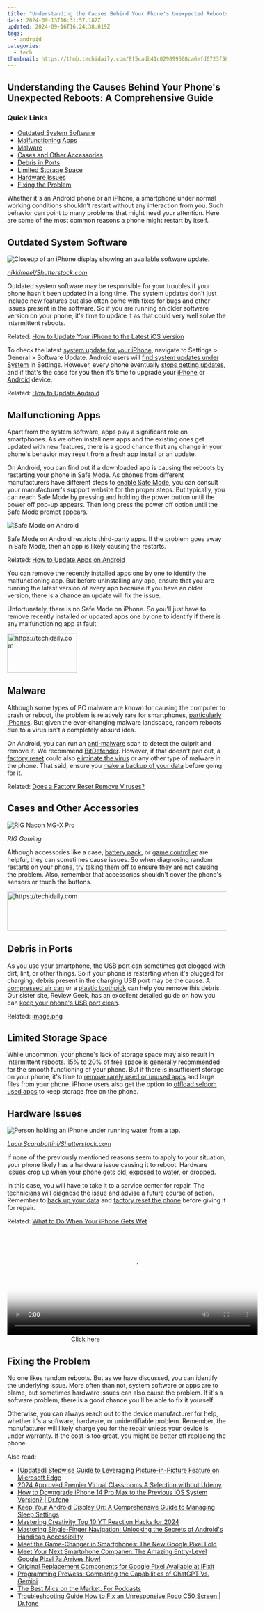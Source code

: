 ```yaml
---
title: "Understanding the Causes Behind Your Phone's Unexpected Reboots: A Comprehensive Guide"
date: 2024-09-13T16:31:57.182Z
updated: 2024-09-16T16:24:38.019Z
tags:
  - android
categories:
  - tech
thumbnail: https://thmb.techidaily.com/8f5cadb41c029899508ca6efd6723f50f45c76c5999800100c8f4f1fd518b7be.jpg
---
```


## Understanding the Causes Behind Your Phone's Unexpected Reboots: A Comprehensive Guide

### Quick Links

* [Outdated System Software](https://screen-video-capture.techidaily.com/new-enhancing-professionalism-blurring-teambackgrounds-effectively/)
* [Malfunctioning Apps](https://tech-revival.techidaily.com/crafting-intelligent-discourse-with-custom-gpt-call-outs-a-guide-for-enthusiasts/)
* [Malware](https://twitter-videos.techidaily.com/whatsapp-transfers-broadcasting-twitter-videos-with-ease/)
* [Cases and Other Accessories](https://fox-that.techidaily.com/troubleshooting-iphone-gps-issues-solutions-for-when-location-services-fail/)
* [Debris in Ports](https://some-knowledge.techidaily.com/new-exploring-top-users-on-snapchat/)
* [Limited Storage Space](https://extra-support.techidaily.com/2024-approved-mastering-gopro-fixing-fish-eye-effects-in-video/)
* [Hardware Issues](https://fox-glue.techidaily.com/new-2024-approved-the-ultimate-hdr-tutorial-for-exceptional-portraits/)
* [Fixing the Problem](https://instagram-clips.techidaily.com/updated-dizzy-with-design-mastering-upside-down-imagery-for-2024/)

 Whether it's an Android phone or an iPhone, a smartphone under normal working conditions shouldn't restart without any interaction from you. Such behavior can point to many problems that might need your attention. Here are some of the most common reasons a phone might restart by itself.

##  Outdated System Software

![Closeup of an iPhone display showing an available software update.](https://static1.howtogeekimages.com/wordpress/wp-content/uploads/2022/06/iphone-software-update.jpg) 

_[nikkimeel/Shutterstock.com](https://www.shutterstock.com/image-photo/rostovondon-russia-august-1-2019-iphone-1467902834)_

 Outdated system software may be responsible for your troubles if your phone hasn't been updated in a long time. The system updates don't just include new features but also often come with fixes for bugs and other issues present in the software. So if you are running an older software version on your phone, it's time to update it as that could very well solve the intermittent reboots.

Related: [How to Update Your iPhone to the Latest iOS Version](https://screen-video-capture.techidaily.com/updated-in-2024-premium-webcam-guide-5-best-options-with-mic-integration/) 

 To check the latest [system update for your iPhone](https://screen-video-capture.techidaily.com/updated-in-2024-premium-webcam-guide-5-best-options-with-mic-integration/), navigate to Settings > General > Software Update. Android users will [find system updates under System](https://sim-unlock.techidaily.com/in-2024-how-to-unlock-sim-cards-of-nubia-without-puk-codes-by-drfone-android/) in Settings. However, every phone eventually [stops getting updates](https://vp-tips.techidaily.com/updated-in-2024-pinnacle-audio-dramatic-works/), and if that's the case for you then it's time to upgrade your [iPhone](https://review-topics.techidaily.com/play-mkv-movies-on-moto-g24-is-it-possible-by-aiseesoft-video-converter-play-mkv-on-android/) or [Android](https://twitter-videos.techidaily.com/hot-takes-highlight-twitters-trending-topics-for-2024/) device.

Related: [How to Update Android](https://sim-unlock.techidaily.com/in-2024-how-to-unlock-sim-cards-of-nubia-without-puk-codes-by-drfone-android/) 

##  Malfunctioning Apps

 Apart from the system software, apps play a significant role on smartphones. As we often install new apps and the existing ones get updated with new features, there is a good chance that any change in your phone's behavior may result from a fresh app install or an update.

 On Android, you can find out if a downloaded app is causing the reboots by restarting your phone in Safe Mode. As phones from different manufacturers have different steps to [enable Safe Mode](https://snapchat-videos.techidaily.com/new-in-2024-crafting-visual-magic-the-essentials-of-snapchat-photo-editing/), you can consult your manufacturer's support website for the proper steps. But typically, you can reach Safe Mode by pressing and holding the power button until the power off pop-up appears. Then long press the power off option until the Safe Mode prompt appears.

![Safe Mode on Android](https://static1.howtogeekimages.com/wordpress/wp-content/uploads/2022/09/safe_mode_android.png) 

 Safe Mode on Android restricts third-party apps. If the problem goes away in Safe Mode, then an app is likely causing the restarts.

Related: [How to Update Apps on Android](https://android-pokemon-go.techidaily.com/in-2024-here-are-some-reliable-ways-to-get-pokemon-go-friend-codes-for-meizu-21-pro-drfone-by-drfone-virtual-android/) 

 You can remove the recently installed apps one by one to identify the malfunctioning app. But before uninstalling any app, ensure that you are running the latest version of every app because if you have an older version, there is a chance an update will fix the issue.

 Unfortunately, there is no Safe Mode on iPhone. So you'll just have to remove recently installed or updated apps one by one to identify if there is any malfunctioning app at fault.

<!-- affiliate ads begin -->
<a href="https://aligracehair.sjv.io/c/5597632/2135396/19272" target="_top" id="2135396">
  <img src="//a.impactradius-go.com/display-ad/19272-2135396" border="0" alt="https://techidaily.com" width="160" height="90"/>
</a>
<img height="0" width="0" src="https://aligracehair.sjv.io/i/5597632/2135396/19272" style="position:absolute;visibility:hidden;" border="0" />
<!-- affiliate ads end -->

##  Malware

 Although some types of PC malware are known for causing the computer to crash or reboot, the problem is relatively rare for smartphones, [particularly iPhones](https://instagram-video-files.techidaily.com/updated-in-2024-mastering-multimedia-content-putting-photos-together-on-insta-story/). But given the ever-changing malware landscape, random reboots due to a virus isn't a completely absurd idea.

 On Android, you can run an [anti-malware](https://facebook-video-recording.techidaily.com/in-2024-access-high-res-fb-media-files/) scan to detect the culprit and remove it. We recommend [BitDefender](https://www.anrdoezrs.net/links/3607085/type/dlg/sid/UUhtgUeUpU204435/https://play.google.com/store/apps/details?id=com.bitdefender.security&hl=en%5FUS&gl=US). However, if that doesn't pan out, a [factory reset](https://some-guidance.techidaily.com/new-understanding-imovie-video-trimming/) could also [eliminate the virus](https://unlock-android.techidaily.com/in-2024-a-complete-guide-to-oem-unlocking-on-itel-s23-by-drfone-android/) or any other type of malware in the phone. That said, ensure you [make a backup of your data](https://youtube-help.techidaily.com/in-2024-master-your-stream-utilizing-youtubes-av1-technology/) before going for it.

Related: [Does a Factory Reset Remove Viruses?](https://unlock-android.techidaily.com/in-2024-a-complete-guide-to-oem-unlocking-on-itel-s23-by-drfone-android/) 

##  Cases and Other Accessories

![RIG Nacon MG-X Pro](https://static1.howtogeekimages.com/wordpress/wp-content/uploads/2022/09/rig-nacon-mg-x-pro.jpg) 

_RIG Gaming_

 Although accessories like a case, [battery pack](https://change-location.techidaily.com/how-to-fix-error-495-while-downloadupdating-android-apps-on-motorola-moto-g13-drfone-by-drfone-fix-android-problems-fix-android-problems/), or [game controller](https://digital-screen-recording.techidaily.com/new-in-2024-apple-devices-enthusiasts-guide-to-top-voice-recorders/) are helpful, they can sometimes cause issues. So when diagnosing random restarts on your phone, try taking them off to ensure they are not causing the problem. Also, remember that accessories shouldn't cover the phone's sensors or touch the buttons.

<!-- affiliate ads begin -->
<a href="https://bluettius.sjv.io/c/5597632/2139119/17108" target="_top" id="2139119">
  <img src="//a.impactradius-go.com/display-ad/17108-2139119" border="0" alt="https://techidaily.com" width="728" height="90"/>
</a>
<img height="0" width="0" src="https://bluettius.sjv.io/i/5597632/2139119/17108" style="position:absolute;visibility:hidden;" border="0" />
<!-- affiliate ads end -->

##  Debris in Ports

 As you use your smartphone, the USB port can sometimes get clogged with dirt, lint, or other things. So if your phone is restarting when it's plugged for charging, debris present in the charging USB port may be the cause. A [compressed air can](https://www.amazon.com/Falcon-Compressed-Disposable-Cleaning-DPSJB/dp/B0000AE67M/?tag=htg-v2-3nh2or3-20&ascsubtag=UUhtgUeUpU204435&asc%5Frefurl=https%3A%2F%2Fwww.howtogeek.com%2F833151%2Fwhy-does-my-phone-keep-randomly-restarting%2F&asc%5Fcampaign=Short-Term) or a [plastic toothpick](https://www.amazon.com/Creative-Converting-Picks-Party-Assorted/dp/B001BDGE00/?tag=htg-v2-3nh2or3-20&ascsubtag=UUhtgUeUpU204435&asc%5Frefurl=https%3A%2F%2Fwww.howtogeek.com%2F833151%2Fwhy-does-my-phone-keep-randomly-restarting%2F&asc%5Fcampaign=Short-Term) can help you remove this debris. Our sister site, Review Geek, has an excellent detailed guide on how you can [keep your phone's USB port clean](https://www.reviewgeek.com/107181/why-you-should-regularly-clean-your-phones-usb-c-port-and-how-to-do-it/).

Related: [image.png](https://www.reviewgeek.com/107181/why-you-should-regularly-clean-your-phones-usb-c-port-and-how-to-do-it/) 

##  Limited Storage Space

 While uncommon, your phone's lack of storage space may also result in intermittent reboots. 15% to 20% of free space is generally recommended for the smooth functioning of your phone. But if there is insufficient storage on your phone, it's time to [remove rarely used or unused apps](https://howto.techidaily.com/9-solutions-to-fix-honor-x50-gt-system-crash-issue-drfone-by-drfone-fix-android-problems-fix-android-problems/) and large files from your phone. iPhone users also get the option to [offload seldom used apps](https://activate-lock.techidaily.com/in-2024-bypass-activation-lock-from-apple-iphone-15-pro-4-easy-ways-by-drfone-ios/) to keep storage free on the phone.

##  Hardware Issues

![Person holding an iPhone under running water from a tap.](https://static1.howtogeekimages.com/wordpress/wp-content/uploads/2022/07/rinse-iphone-tap-water-sink.jpg) 

_[Luca Scarabottini/Shutterstock.com](https://www.shutterstock.com/image-photo/new-york-usa-22-september-2016-545012869)_

 If none of the previously mentioned reasons seem to apply to your situation, your phone likely has a hardware issue causing it to reboot. Hardware issues crop up when your phone gets old, [exposed to water](https://blog-min.techidaily.com/5-ways-to-move-contacts-from-realme-12-proplus-5g-to-iphone-131415-drfone-by-drfone-transfer-from-android-transfer-from-android/), or dropped.

 In this case, you will have to take it to a service center for repair. The technicians will diagnose the issue and advise a future course of action. Remember to [back up your data](https://location-fake.techidaily.com/a-detailed-guide-on-faking-your-location-in-mozilla-firefox-on-motorola-moto-g73-5g-drfone-by-drfone-virtual-android/) and [factory reset the phone](https://facebook-video-content.techidaily.com/group-gallery-video-extractor/) before giving it for repair.

Related: [What to Do When Your iPhone Gets Wet](https://extra-hints.techidaily.com/new-a-step-by-step-framework-for-iconic-podcast-visuals/) 

<!-- affiliate ads begin -->
<span id="1983475">
					<video width="576" height="240" style="cursor:pointer"
           poster="//a.impactradius-go.com/display-clicktoplayimage/1983475.png"
           onclick="if(!this.playClicked){this.play();this.setAttribute('controls',true);this.playClicked=true;}">
	   <source src="//a.impactradius-go.com/display-ad/22993-1983475">
	   <img src="//a.impactradius-go.com/display-clicktoplayimage/1983475.png" style="border: none; height: 100%; width: 100%; object-fit: contain">
	</video>
	<div style="width:360px;text-align:center"><a href="javascript:window.open(decodeURIComponent('https%3A%2F%2Fhomestyler.sjv.io%2Fc%2F5597632%2F1983475%2F22993'), '_blank');void(0);">Click here</a></div>
</span>
<img height="0" width="0" src="https://imp.pxf.io/i/5597632/1983475/22993" style="position:absolute;visibility:hidden;" border="0" />
<!-- affiliate ads end -->

##  Fixing the Problem

 No one likes random reboots. But as we have discussed, you can identify the underlying issue. More often than not, system software or apps are to blame, but sometimes hardware issues can also cause the problem. If it's a software problem, there is a good chance you'll be able to fix it yourself.

 Otherwise, you can always reach out to the device manufacturer for help, whether it's a software, hardware, or unidentifiable problem. Remember, the manufacturer will likely charge you for the repair unless your device is under warranty. If the cost is too great, you might be better off replacing the phone.

<ins class="adsbygoogle"
     style="display:block"
     data-ad-format="autorelaxed"
     data-ad-client="ca-pub-7571918770474297"
     data-ad-slot="1223367746"></ins>

<ins class="adsbygoogle"
     style="display:block"
     data-ad-client="ca-pub-7571918770474297"
     data-ad-slot="8358498916"
     data-ad-format="auto"
     data-full-width-responsive="true"></ins>

<span class="atpl-alsoreadstyle">Also read:</span>
<div><ul>
<li><a href="https://extra-guidance.techidaily.com/updated-stepwise-guide-to-leveraging-picture-in-picture-feature-on-microsoft-edge/"><u>[Updated] Stepwise Guide to Leveraging Picture-in-Picture Feature on Microsoft Edge</u></a></li>
<li><a href="https://screen-video-capture.techidaily.com/2024-approved-premier-virtual-classrooms-a-selection-without-udemy/"><u>2024 Approved Premier Virtual Classrooms A Selection without Udemy</u></a></li>
<li><a href="https://blog-min.techidaily.com/how-to-downgrade-iphone-14-pro-max-to-the-previous-ios-system-version-drfone-by-drfone-ios-system-repair-ios-system-repair/"><u>How to Downgrade iPhone 14 Pro Max to the Previous iOS System Version? | Dr.fone</u></a></li>
<li><a href="https://hardware-reviews.techidaily.com/keep-your-android-display-on-a-comprehensive-guide-to-managing-sleep-settings/"><u>Keep Your Android Display On: A Comprehensive Guide to Managing Sleep Settings</u></a></li>
<li><a href="https://youtube-help.techidaily.com/mastering-creativity-top-10-yt-reaction-hacks-for-2024/"><u>Mastering Creativity Top 10 YT Reaction Hacks for 2024</u></a></li>
<li><a href="https://hardware-reviews.techidaily.com/mastering-single-finger-navigation-unlocking-the-secrets-of-androids-handicap-accessibility/"><u>Mastering Single-Finger Navigation: Unlocking the Secrets of Android's Handicap Accessibility</u></a></li>
<li><a href="https://hardware-reviews.techidaily.com/meet-the-game-changer-in-smartphones-the-new-google-pixel-fold/"><u>Meet the Game-Changer in Smartphones: The New Google Pixel Fold</u></a></li>
<li><a href="https://hardware-reviews.techidaily.com/meet-your-next-smartphone-companer-the-amazing-entry-level-google-pixel-7a-arrives-now/"><u>Meet Your Next Smartphone Companer: The Amazing Entry-Level Google Pixel 7a Arrives Now!</u></a></li>
<li><a href="https://hardware-reviews.techidaily.com/original-replacement-components-for-google-pixel-available-at-ifixit/"><u>Original Replacement Components for Google Pixel Available at iFixit</u></a></li>
<li><a href="https://tech-haven.techidaily.com/programming-prowess-comparing-the-capabilities-of-chatgpt-vs-gemini/"><u>Programming Prowess: Comparing the Capabilities of ChatGPT Vs. Gemini</u></a></li>
<li><a href="https://vp-tips.techidaily.com/the-best-mics-on-the-market-for-podcasts/"><u>The Best Mics on the Market, For Podcasts</u></a></li>
<li><a href="https://howto.techidaily.com/troubleshooting-guide-how-to-fix-an-unresponsive-poco-c50-screen-drfone-by-drfone-fix-android-problems-fix-android-problems/"><u>Troubleshooting Guide How to Fix an Unresponsive Poco C50 Screen | Dr.fone</u></a></li>
</ul></div>

